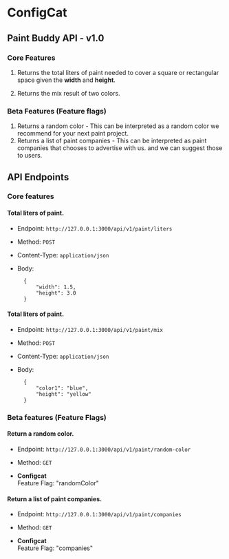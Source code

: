 # ConfigCat

## Paint Buddy API - v1.0

### Core Features
1. Returns the total liters of paint needed to cover a square or rectangular space given the **width** and **height**.

2. Returns the mix result of two colors.

### Beta Features (Feature flags)
1. Returns a random color - This can be interpreted as a random color we recommend for your next paint project.
2. Returns a list of paint companies - This can be interpreted as paint companies that chooses to advertise with us. and we can suggest those to users.

## API Endpoints

### Core features

#### Total liters of paint.
- Endpoint: `http://127.0.0.1:3000/api/v1/paint/liters`
- Method: `POST`
- Content-Type: `application/json`
- Body:

        {
            "width": 1.5,
            "height": 3.0
        }


#### Total liters of paint.
- Endpoint: `http://127.0.0.1:3000/api/v1/paint/mix`
- Method: `POST`
- Content-Type: `application/json`
- Body:

        {
            "color1": "blue",
            "height": "yellow"
        }


### Beta features (Feature Flags)

#### Return a random color.
- Endpoint: `http://127.0.0.1:3000/api/v1/paint/random-color`
- Method: `GET`

- **Configcat**  
Feature Flag: "randomColor"

#### Return a list of paint companies.
- Endpoint: `http://127.0.0.1:3000/api/v1/paint/companies`
- Method: `GET`

- **Configcat**  
Feature Flag: "companies"

